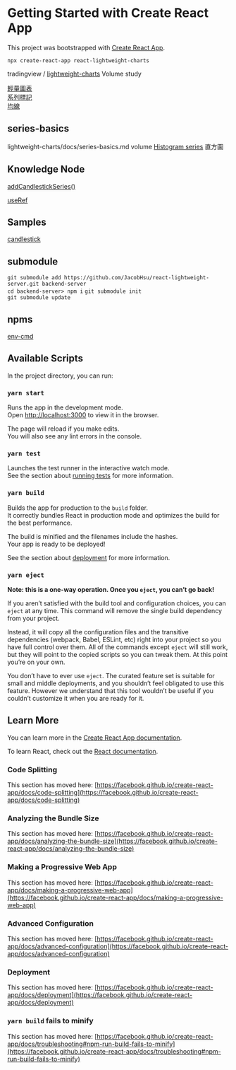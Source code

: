 # Getting Started with Create React App

This project was bootstrapped with [Create React App](https://github.com/facebook/create-react-app).

`npx create-react-app react-lightweight-charts`

tradingview / [lightweight-charts](https://github.com/tradingview/lightweight-charts)
Volume study 

[輕量圖表](https://tw.tradingview.com/lightweight-charts/)  
[系列標記](https://jsfiddle.net/TradingView/nd80cx1a/)  
[均線](https://jsfiddle.net/TradingView/537kjtfg/)

## series-basics

lightweight-charts/docs/series-basics.md
volume [Histogram series](https://github.com/tradingview/lightweight-charts/blob/master/docs/histogram-series.md) 直方圖

## Knowledge Node

[addCandlestickSeries()](https://github.com/tradingview/lightweight-charts/blob/master/docs/candlestick-series.md)

[useRef](https://zh-hant.reactjs.org/docs/hooks-reference.html#useref)

## Samples

[candlestick](https://codesandbox.io/s/tradingview-lightweight-candlestick-9inkb?from-embed=&file=/src/index.js)

## submodule

`git submodule add https://github.com/JacobHsu/react-lightweight-server.git backend-server`  
`cd backend-server> npm i`
`git submodule init`  
`git submodule update`  

## npms

[env-cmd](https://github.com/toddbluhm/env-cmd#readme)

## Available Scripts

In the project directory, you can run:

### `yarn start`

Runs the app in the development mode.\
Open [http://localhost:3000](http://localhost:3000) to view it in the browser.

The page will reload if you make edits.\
You will also see any lint errors in the console.

### `yarn test`

Launches the test runner in the interactive watch mode.\
See the section about [running tests](https://facebook.github.io/create-react-app/docs/running-tests) for more information.

### `yarn build`

Builds the app for production to the `build` folder.\
It correctly bundles React in production mode and optimizes the build for the best performance.

The build is minified and the filenames include the hashes.\
Your app is ready to be deployed!

See the section about [deployment](https://facebook.github.io/create-react-app/docs/deployment) for more information.

### `yarn eject`

**Note: this is a one-way operation. Once you `eject`, you can’t go back!**

If you aren’t satisfied with the build tool and configuration choices, you can `eject` at any time. This command will remove the single build dependency from your project.

Instead, it will copy all the configuration files and the transitive dependencies (webpack, Babel, ESLint, etc) right into your project so you have full control over them. All of the commands except `eject` will still work, but they will point to the copied scripts so you can tweak them. At this point you’re on your own.

You don’t have to ever use `eject`. The curated feature set is suitable for small and middle deployments, and you shouldn’t feel obligated to use this feature. However we understand that this tool wouldn’t be useful if you couldn’t customize it when you are ready for it.

## Learn More

You can learn more in the [Create React App documentation](https://facebook.github.io/create-react-app/docs/getting-started).

To learn React, check out the [React documentation](https://reactjs.org/).

### Code Splitting

This section has moved here: [https://facebook.github.io/create-react-app/docs/code-splitting](https://facebook.github.io/create-react-app/docs/code-splitting)

### Analyzing the Bundle Size

This section has moved here: [https://facebook.github.io/create-react-app/docs/analyzing-the-bundle-size](https://facebook.github.io/create-react-app/docs/analyzing-the-bundle-size)

### Making a Progressive Web App

This section has moved here: [https://facebook.github.io/create-react-app/docs/making-a-progressive-web-app](https://facebook.github.io/create-react-app/docs/making-a-progressive-web-app)

### Advanced Configuration

This section has moved here: [https://facebook.github.io/create-react-app/docs/advanced-configuration](https://facebook.github.io/create-react-app/docs/advanced-configuration)

### Deployment

This section has moved here: [https://facebook.github.io/create-react-app/docs/deployment](https://facebook.github.io/create-react-app/docs/deployment)

### `yarn build` fails to minify

This section has moved here: [https://facebook.github.io/create-react-app/docs/troubleshooting#npm-run-build-fails-to-minify](https://facebook.github.io/create-react-app/docs/troubleshooting#npm-run-build-fails-to-minify)
